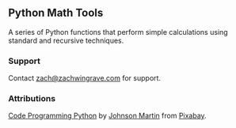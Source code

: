 ## Python Math Tools

A series of Python functions that perform simple calculations using standard and recursive techniques.

### Support

Contact [zach@zachwingrave.com](mailto:zach@zachwingrave.com) for support.

### Attributions

[Code Programming Python](https://pixabay.com/photos/code-programming-python-1084923/) by [Johnson Martin](https://pixabay.com/users/JohnsonMartin-724525/?utm_source=link-attribution&amp;utm_medium=referral&amp;utm_campaign=image&amp;utm_content=1084923) from [Pixabay](https://pixabay.com/?utm_source=link-attribution&amp;utm_medium=referral&amp;utm_campaign=image&amp;utm_content=1084923).
